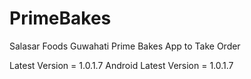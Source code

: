 # PrimeBakes
Salasar Foods Guwahati Prime Bakes App to Take Order

Latest Version = 1.0.1.7
Android Latest Version = 1.0.1.7
